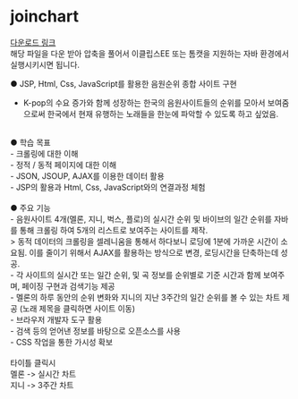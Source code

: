 # joinchart


<a href="https://drive.google.com/file/d/1hWhnuxku77P9cf7HF0FA_d42YGRfeLS1/view?usp=sharing">다운로드 링크</a>
<br/>
해당 파일을 다운 받아 압축을 풀어서 이클립스EE 또는 톰캣을 지원하는 자바 환경에서 실행시키시면 됩니다.

● JSP, Html, Css, JavaScript를 활용한 음원순위 종합 사이트 구현<br/>
- K-pop의 수요 증가와 함께 성장하는 한국의 음원사이트들의 순위를 모아서 보여줌으로써 한국에서 현재 유행하는 노래들을 한눈에 파악할 수 있도록 하고 싶었음.<br/>
<br/>
● 학습 목표<br/>
- 크롤링에 대한 이해<br/>
- 정적 / 동적 페이지에 대한 이해<br/>
- JSON, JSOUP, AJAX를 이용한 데이터 활용<br/>
- JSP의 활용과 Html, Css, JavaScript와의 연결과정 체험<br/>
<br/>
● 주요 기능<br/>
- 음원사이트 4개(멜론, 지니, 벅스, 플로)의 실시간 순위 및 바이브의 일간 순위를 자바를 통해 크롤링 하여 5개의 리스트로 보여주는 사이트를 제작.<br/>
  > 동적 데이터의 크롤링을 셀레니움을 통해서 하다보니 로딩에 1분에 가까운 시간이 소요됨. 이를 줄이기 위해서 AJAX를 활용하는 방식으로 변경, 로딩시간을 단축하는데 성공.<br/>
- 각 사이트의 실시간 또는 일간 순위, 및 곡 정보를 순위별로 기준 시간과 함께 보여주며, 페이징 구현과 검색기능 제공<br/>
- 멜론의 하루 동안의 순위 변화와 지니의 지난 3주간의 일간 순위를 볼 수 있는 차트 제공 (노래 제목을 클릭하면 사이트 이동)<br/>
- 브라우저 개발자 도구 활용<br/>
- 검색 등의 얻어낸 정보를 바탕으로 오픈소스를 사용<br/>
- CSS 작업을 통한 가시성 확보<br/>
<br/>
타이틀 클릭시 <br/>
멜론 -> 실시간 차트<br/>
지니 -> 3주간 차트<br/>

